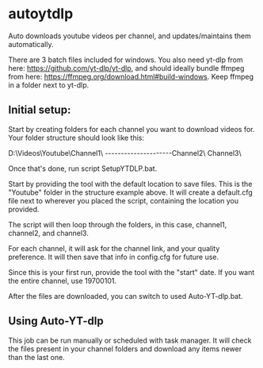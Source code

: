 # autoytdlp
Auto downloads youtube videos per channel, and updates/maintains them automatically. 

There are 3 batch files included for windows. You also need yt-dlp from here: https://github.com/yt-dlp/yt-dlp, and should ideally bundle ffmpeg from here: https://ffmpeg.org/download.html#build-windows. Keep ffmpeg in a folder next to yt-dlp. 

## Initial setup:

Start by creating folders for each channel you want to download videos for. 
Your folder structure should look like this:

D:\Videos\Youtube\Channel1\\
---------------------Channel2\\
Channel3\\

Once that's done, run script SetupYTDLP.bat.

Start by providing the tool with the default location to save files. This is the "Youtube" folder in the structure example above. 
It will create a default.cfg file next to wherever you placed the script, containing the location you provided. 

The script will then loop through the folders, in this case, channel1, channel2, and channel3. 

For each channel, it will ask for the channel link, and your quality preference. It will then save that info in config.cfg for future use. 

Since this is your first run, provide the tool with the "start" date. If you want the entire channel, use 19700101. 

After the files are downloaded, you can switch to used Auto-YT-dlp.bat. 

## Using Auto-YT-dlp

This job can be run manually or scheduled with task manager. It will check the files present in your channel folders and download any items newer than the last one. 

